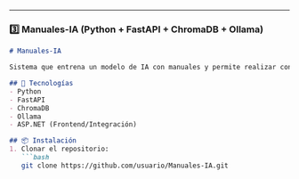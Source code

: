 
---

### **3️⃣ Manuales-IA** (Python + FastAPI + ChromaDB + Ollama)
```markdown
# Manuales-IA

Sistema que entrena un modelo de IA con manuales y permite realizar consultas inteligentes.

## 🚀 Tecnologías
- Python
- FastAPI
- ChromaDB
- Ollama
- ASP.NET (Frontend/Integración)

## 📦 Instalación
1. Clonar el repositorio:
   ```bash
   git clone https://github.com/usuario/Manuales-IA.git
